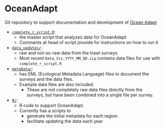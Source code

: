 # OceanAdapt
Git repository to support documentation and development of [Ocean Adapt](http://oceanadapt.rutgers.edu)

* [`complete_r_script.R`](https://github.com/mpinsky/OceanAdapt/blob/master/complete_r_script.R): 
   * the master script that analyzes data for OceanAdapt
   * Comments at head of script provide for instructions on how to run it
* [`data_updates/`](https://github.com/mpinsky/OceanAdapt/tree/master/data_updates): 
   * raw and not-so-raw data from the trawl surveys  
   * Most recent `Data_Vis_YYYY_MM_DD.zip` contains data files for use with `complete_r_script.R`  
* [`metaData/`](https://github.com/mpinsky/OceanAdapt/tree/master/metaData): 
   * has EML (Ecological Metadata Language) files to document the surveys and the data files. 
   * Example data files are also included. 
     * These are not completely raw data files directly from the surveys, but have been combined into a single file per survey.
* [`R/`](https://github.com/mpinsky/OceanAdapt/tree/master/R): 
   * R code to support OceanAdapt. 
   * Currently has a scripts to 
     * generate the initial metadata for each region 
     * facilitate updating the data each year
